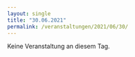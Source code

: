 ```yaml
---
layout: single
title: "30.06.2021"
permalink: /veranstaltungen/2021/06/30/
---
```


Keine Veranstaltung an diesem Tag.
